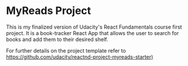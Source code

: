 # MyReads Project

This is my finalized version of Udacity's React Fundamentals course first project. It is a book-tracker React App that allows the user to search for books and add them to their desired shelf.

For further details on the project template refer to [https://github.com/udacity/reactnd-project-myreads-starter)](https://github.com/udacity/reactnd-project-myreads-starter)
